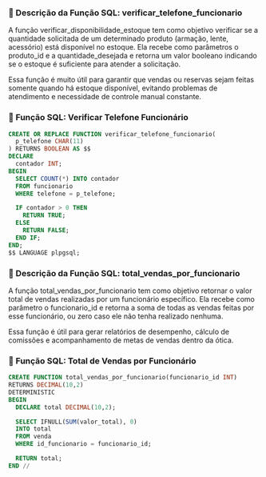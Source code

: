 ### 📄 Descrição da Função SQL: verificar_telefone_funcionario

A função verificar_disponibilidade_estoque tem como objetivo verificar se a quantidade solicitada de um determinado produto (armação, lente, acessório) está disponível no estoque. Ela recebe como parâmetros o produto_id e a quantidade_desejada e retorna um valor booleano indicando se o estoque é suficiente para atender a solicitação.

Essa função é muito útil para garantir que vendas ou reservas sejam feitas somente quando há estoque disponível, evitando problemas de atendimento e necessidade de controle manual constante.



### 📌 Função SQL: Verificar Telefone Funcionário

```sql
CREATE OR REPLACE FUNCTION verificar_telefone_funcionario(
  p_telefone CHAR(11)
) RETURNS BOOLEAN AS $$
DECLARE
  contador INT;
BEGIN
  SELECT COUNT(*) INTO contador
  FROM funcionario
  WHERE telefone = p_telefone;

  IF contador > 0 THEN
    RETURN TRUE;
  ELSE
    RETURN FALSE;
  END IF;
END;
$$ LANGUAGE plpgsql;

```

### 📄 Descrição da Função SQL: total_vendas_por_funcionario

A função total_vendas_por_funcionario tem como objetivo retornar o valor total de vendas realizadas por um funcionário específico. Ela recebe como parâmetro o funcionario_id e retorna a soma de todas as vendas feitas por esse funcionário, ou zero caso ele não tenha realizado nenhuma.

Essa função é útil para gerar relatórios de desempenho, cálculo de comissões e acompanhamento de metas de vendas dentro da ótica.

### 📌 Função SQL: Total de Vendas por Funcionário

```sql
CREATE FUNCTION total_vendas_por_funcionario(funcionario_id INT)
RETURNS DECIMAL(10,2)
DETERMINISTIC
BEGIN
  DECLARE total DECIMAL(10,2);

  SELECT IFNULL(SUM(valor_total), 0)
  INTO total
  FROM venda
  WHERE id_funcionario = funcionario_id;

  RETURN total;
END //
```